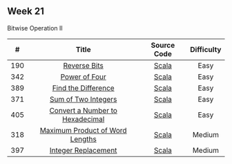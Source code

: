 ## Week 21

Bitwise Operation II

| # | Title | Source Code | Difficulty |
|:---:|:---:|:---:|:---:|
| 190 | [Reverse Bits](https://leetcode-cn.com/problems/reverse-bits/) | [Scala](https://github.com/Somainer/stca-weekly-challenge/tree/master/week21/190-reverse-bits/reverseBits.scala) | Easy |
| 342 | [Power of Four](https://leetcode-cn.com/problems/power-of-four/) | [Scala](https://github.com/Somainer/stca-weekly-challenge/tree/master/week21/342-power-of-four/isPowerOfFour.scala) | Easy |
| 389 | [Find the Difference](https://leetcode-cn.com/problems/find-the-difference/) | [Scala](https://github.com/Somainer/stca-weekly-challenge/tree/master/week21/389-find-the-difference/findTheDifference.scala) | Easy |
| 371 | [Sum of Two Integers](https://leetcode-cn.com/problems/sum-of-two-integers/) | [Scala](https://github.com/Somainer/stca-weekly-challenge/tree/master/week21/371-sum-of-two-integers/getSum.scala) | Easy |
| 405 | [Convert a Number to Hexadecimal](https://leetcode-cn.com/problems/convert-a-number-to-hexadecimal/) | [Scala](https://github.com/Somainer/stca-weekly-challenge/tree/master/week21/405-convert-a-number-to-hexadecimal/toHex.scala) | Easy |
| 318 | [Maximum Product of Word Lengths](https://leetcode-cn.com/problems/maximum-product-of-word-lengths/) | [Scala](https://github.com/Somainer/stca-weekly-challenge/tree/master/week21/318-maximum-product-of-word-lengths/maxProduct.scala) | Medium |
| 397 | [Integer Replacement](https://leetcode-cn.com/problems/integer-replacement/) | [Scala](https://github.com/Somainer/stca-weekly-challenge/tree/master/week21/397-integer-replacement/integerReplacement.scala) | Medium |
